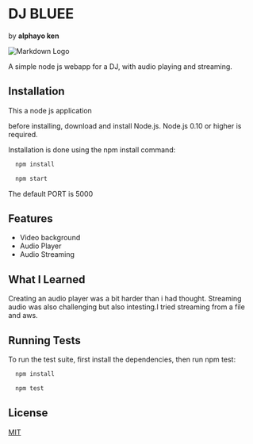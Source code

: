 # DJ BLUEE
by __alphayo ken__

![Markdown Logo](https://i.ibb.co/4W5fmK2/bluee.png)

A simple node js webapp for a DJ, with audio playing and streaming.

## __Installation__

This a node js application

before installing, download and install Node.js. Node.js 0.10 or higher is required.

Installation is done using the npm install command:

```bash
  npm install

  npm start
```
The default PORT is 5000

## __Features__


* Video background
* Audio Player
* Audio Streaming

## __What I Learned__

Creating an audio player was a bit harder than i had thought.
Streaming audio was also challenging but also intesting.I tried streaming from a file and aws.
## __Running Tests__
To run the test suite, first install the dependencies, then run npm test:

```bash
  npm install

  npm test
```

## __License__
[MIT](https://github.com/alphayo-the-developer/djbluee/blob/main/LICENSE)
